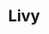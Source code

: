 ---
title: Livy
date: 
draft: false

# descripcion
description : Aros de plata 925

materials: Plata 925

color: Plateado

dimensions: 0,8cm

code: 01-20-0653

type: "Aros"

categories: []

price: $2.710,00

price_eftvo: $2.300,00

# Images
# first image will be shown in the product page
images:
  # - image: "images/path_to_image"
  # La ubicacion de las imagenes es imagenes/Aros/Aros.Solo Plata/01-20-0653-livy
  - image: "./images/aros/solo_plata/01-20-0653.JPG"
---